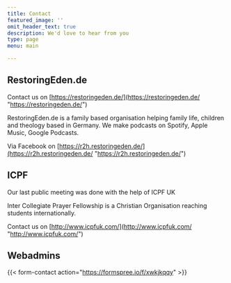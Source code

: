 ```yaml
---
title: Contact
featured_image: ''
omit_header_text: true
description: We'd love to hear from you
type: page
menu: main

---
```


## RestoringEden.de

Contact us on [https://restoringeden.de/](https://restoringeden.de/ "https://restoringeden.de/")

RestoringEden.de is a family based organisation helping family life, children and theology based in Germany. We make podcasts on Spotify, Apple Music, Google Podcasts.

Via Facebook on [https://r2h.restoringeden.de/](https://r2h.restoringeden.de/ "https://r2h.restoringeden.de/")

## ICPF

Our last public meeting was done with the help of ICPF UK

Inter Collegiate Prayer Fellowship is a Christian Organisation reaching students internationally.

Contact us on [http://www.icpfuk.com/](http://www.icpfuk.com/ "http://www.icpfuk.com/")


## Webadmins

{{< form-contact action="https://formspree.io/f/xwkjkqqy"  >}}
